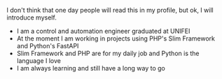 I don't think that one day people will read this in my profile, but ok, I will introduce myself.

* I am a control and automation engineer graduated at UNIFEI
* At the moment I am working in projects using PHP's Slim Framework and Python's FastAPI
* Slim Framework and PHP are for my daily job and Python is the language I love
* I am always learning and still have a long way to go

<!---
lucassagiorato/lucassagiorato is a ✨ special ✨ repository because its `README.md` (this file) appears on your GitHub profile.
You can click the Preview link to take a look at your changes.
--->
